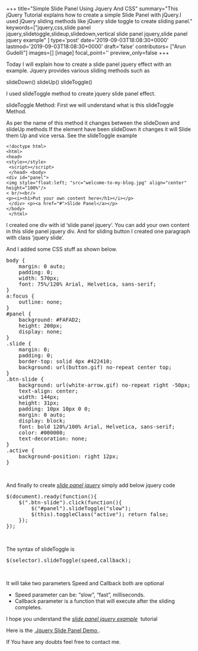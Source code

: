 +++
title="Simple Slide Panel Using Jquery And CSS"
summary="This jQuery Tutorial explains how to create a simple Slide Panel with jQuery.I used jQuery sliding methods like jQuery slide toggle to create sliding panel."
keywords=["jquery,css,slide panel jquery,slidetoggle,slideup,slidedown,vertical slide panel jquery,slide panel jquery example"
]
type='post'
date='2019-09-03T18:08:30+0000'
lastmod='2019-09-03T18:08:30+0000'
draft='false'
contributors= ["Arun Gudelli"]
images=[]
[image]
focal_point=''
preview_only=false
+++

Today I will explain how to create a slide panel jquery effect with an example. Jquery provides various sliding methods such as

slideDown()
slideUp()
slideToggle()

I used slideToggle method to create  jquery slide panel effect.

slideToggle Method:
First we will understand what is this slideToggle Method.

As per the name of this method it changes between the slideDown and slideUp methods
If the element have been slideDown it changes it will Slide them Up and vice versa.
See the  slideToggle example

```
<!doctype html>
<html> 
<head> 
<style></style>
 <script></script>
 </head> <body> 
<div id="panel"> 
<img style="float:left; "src="welcome-to-my-blog.jpg" align="center" height="100%"/>
< br/><br/>
<p><i><h1>Put your own content here</h1></i></p>
 </div> <p><a href="#">Slide Panel</a></p> 
</body>
 </html>
``` 

I created one div with id ‘slide panel jquery‘.
You can add your own content in this slide panel jquery div.
And for sliding button I created one paragraph with class ‘jquery slide‘.

And I added some CSS stuff as shown below.


<pre>body {
	margin: 0 auto;
	padding: 0;
	width: 570px;
	font: 75%/120% Arial, Helvetica, sans-serif;
}
a:focus {
	outline: none;
}
#panel {
	background: #FAFAD2;
	height: 200px;
	display: none;
}
.slide {
	margin: 0;
	padding: 0;
	border-top: solid 4px #422410;
	background: url(button.gif) no-repeat center top;
}
.btn-slide {
	background: url(white-arrow.gif) no-repeat right -50px;
	text-align: center;
	width: 144px;
	height: 31px;
	padding: 10px 10px 0 0;
	margin: 0 auto;
	display: block;
	font: bold 120%/100% Arial, Helvetica, sans-serif;
	color: #000000;
	text-decoration: none;
}
.active {
	background-position: right 12px;
}</pre>

&nbsp;

And finally to create <span style="text-decoration: underline;"><em>slide panel jquery</em></span>&nbsp;simply add below jquery code

<pre>$(document).ready(function(){
	$(".btn-slide").click(function(){
		$("#panel").slideToggle("slow");
		$(this).toggleClass("active"); return false;
	});
});</pre>

&nbsp;

The syntax of slideToggle is

<pre>$(selector).slideToggle(speed,callback);</pre>

&nbsp;

It will take two parameters Speed and Callback both are optional

<ul><li>Speed parameter can be: “slow”, “fast”, milliseconds.</li><li>Callback parameter is a function that will execute after the sliding completes.</li></ul>

I hope you understand the <span style="text-decoration: underline;"><em>slide panel jquery example</em></span><em>&nbsp;</em> tutorial

Here is the <a title="Jquery Slide panel demo" href="https://www.arungudelli.com/Tools/HTML5/SlidePanel/JquerySlidePanelDemo.htm" target="_blank" rel="noopener">&nbsp;Jquery Slide Panel Demo </a>.

If You have any doubts feel free to contact me.











